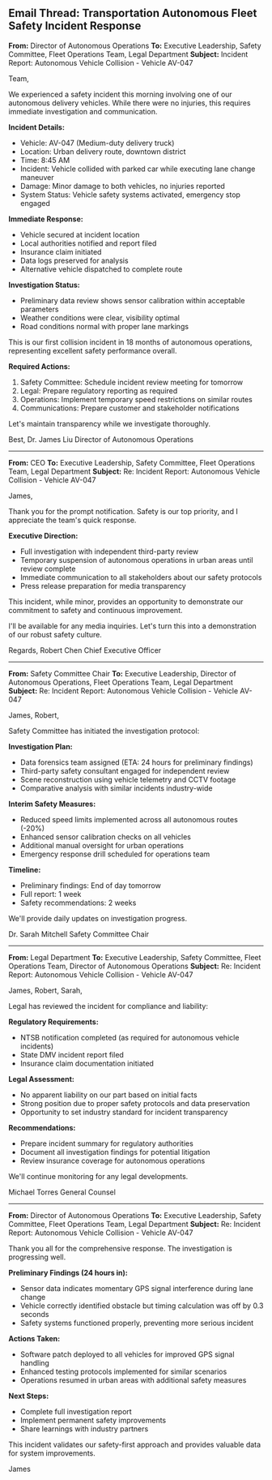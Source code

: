 ## Email Thread: Transportation Autonomous Fleet Safety Incident Response

**From:** Director of Autonomous Operations
**To:** Executive Leadership, Safety Committee, Fleet Operations Team, Legal Department
**Subject:** Incident Report: Autonomous Vehicle Collision - Vehicle AV-047

Team,

We experienced a safety incident this morning involving one of our autonomous delivery vehicles. While there were no injuries, this requires immediate investigation and communication.

**Incident Details:**
- Vehicle: AV-047 (Medium-duty delivery truck)
- Location: Urban delivery route, downtown district
- Time: 8:45 AM
- Incident: Vehicle collided with parked car while executing lane change maneuver
- Damage: Minor damage to both vehicles, no injuries reported
- System Status: Vehicle safety systems activated, emergency stop engaged

**Immediate Response:**
- Vehicle secured at incident location
- Local authorities notified and report filed
- Insurance claim initiated
- Data logs preserved for analysis
- Alternative vehicle dispatched to complete route

**Investigation Status:**
- Preliminary data review shows sensor calibration within acceptable parameters
- Weather conditions were clear, visibility optimal
- Road conditions normal with proper lane markings

This is our first collision incident in 18 months of autonomous operations, representing excellent safety performance overall.

**Required Actions:**
1. Safety Committee: Schedule incident review meeting for tomorrow
2. Legal: Prepare regulatory reporting as required
3. Operations: Implement temporary speed restrictions on similar routes
4. Communications: Prepare customer and stakeholder notifications

Let's maintain transparency while we investigate thoroughly.

Best,
Dr. James Liu
Director of Autonomous Operations

---

**From:** CEO
**To:** Executive Leadership, Safety Committee, Fleet Operations Team, Legal Department
**Subject:** Re: Incident Report: Autonomous Vehicle Collision - Vehicle AV-047

James,

Thank you for the prompt notification. Safety is our top priority, and I appreciate the team's quick response.

**Executive Direction:**
- Full investigation with independent third-party review
- Temporary suspension of autonomous operations in urban areas until review complete
- Immediate communication to all stakeholders about our safety protocols
- Press release preparation for media transparency

This incident, while minor, provides an opportunity to demonstrate our commitment to safety and continuous improvement.

I'll be available for any media inquiries. Let's turn this into a demonstration of our robust safety culture.

Regards,
Robert Chen
Chief Executive Officer

---

**From:** Safety Committee Chair
**To:** Executive Leadership, Director of Autonomous Operations, Fleet Operations Team, Legal Department
**Subject:** Re: Incident Report: Autonomous Vehicle Collision - Vehicle AV-047

James, Robert,

Safety Committee has initiated the investigation protocol:

**Investigation Plan:**
- Data forensics team assigned (ETA: 24 hours for preliminary findings)
- Third-party safety consultant engaged for independent review
- Scene reconstruction using vehicle telemetry and CCTV footage
- Comparative analysis with similar incidents industry-wide

**Interim Safety Measures:**
- Reduced speed limits implemented across all autonomous routes (-20%)
- Enhanced sensor calibration checks on all vehicles
- Additional manual oversight for urban operations
- Emergency response drill scheduled for operations team

**Timeline:**
- Preliminary findings: End of day tomorrow
- Full report: 1 week
- Safety recommendations: 2 weeks

We'll provide daily updates on investigation progress.

Dr. Sarah Mitchell
Safety Committee Chair

---

**From:** Legal Department
**To:** Executive Leadership, Safety Committee, Fleet Operations Team, Director of Autonomous Operations
**Subject:** Re: Incident Report: Autonomous Vehicle Collision - Vehicle AV-047

James, Robert, Sarah,

Legal has reviewed the incident for compliance and liability:

**Regulatory Requirements:**
- NTSB notification completed (as required for autonomous vehicle incidents)
- State DMV incident report filed
- Insurance claim documentation initiated

**Legal Assessment:**
- No apparent liability on our part based on initial facts
- Strong position due to proper safety protocols and data preservation
- Opportunity to set industry standard for incident transparency

**Recommendations:**
- Prepare incident summary for regulatory authorities
- Document all investigation findings for potential litigation
- Review insurance coverage for autonomous operations

We'll continue monitoring for any legal developments.

Michael Torres
General Counsel

---

**From:** Director of Autonomous Operations
**To:** Executive Leadership, Safety Committee, Fleet Operations Team, Legal Department
**Subject:** Re: Incident Report: Autonomous Vehicle Collision - Vehicle AV-047

Thank you all for the comprehensive response. The investigation is progressing well.

**Preliminary Findings (24 hours in):**
- Sensor data indicates momentary GPS signal interference during lane change
- Vehicle correctly identified obstacle but timing calculation was off by 0.3 seconds
- Safety systems functioned properly, preventing more serious incident

**Actions Taken:**
- Software patch deployed to all vehicles for improved GPS signal handling
- Enhanced testing protocols implemented for similar scenarios
- Operations resumed in urban areas with additional safety measures

**Next Steps:**
- Complete full investigation report
- Implement permanent safety improvements
- Share learnings with industry partners

This incident validates our safety-first approach and provides valuable data for system improvements.

James
